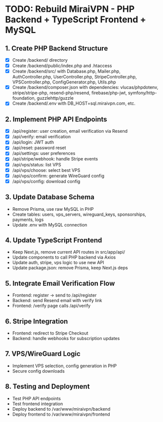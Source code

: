 # TODO: Rebuild MiraiVPN - PHP Backend + TypeScript Frontend + MySQL

## 1. Create PHP Backend Structure
- [x] Create /backend/ directory
- [x] Create /backend/public/index.php and .htaccess
- [x] Create /backend/src/ with Database.php, Mailer.php, AuthController.php, UserController.php, StripeController.php, VPSController.php, ConfigGenerator.php, Utils.php
- [x] Create /backend/composer.json with dependencies: vlucas/phpdotenv, stripe/stripe-php, resend-php/resend, firebase/php-jwt, symfony/http-foundation, guzzlehttp/guzzle
- [x] Create /backend/.env with DB_HOST=sql.miraivpn.com, etc.

## 2. Implement PHP API Endpoints
- [x] /api/register: user creation, email verification via Resend
- [x] /api/verify: email verification
- [x] /api/login: JWT auth
- [x] /api/reset: password reset
- [x] /api/settings: user preferences
- [x] /api/stripe/webhook: handle Stripe events
- [x] /api/vps/status: list VPS
- [x] /api/vps/choose: select best VPS
- [x] /api/vps/confirm: generate WireGuard config
- [x] /api/vps/config: download config

## 3. Update Database Schema
- Remove Prisma, use raw MySQL in PHP
- Create tables: users, vps_servers, wireguard_keys, sponsorships, payments, logs
- Update .env with MySQL connection

## 4. Update TypeScript Frontend
- Keep Next.js, remove current API routes in src/app/api/
- Update components to call PHP backend via Axios
- Update auth, stripe, vps logic to use new API
- Update package.json: remove Prisma, keep Next.js deps

## 5. Integrate Email Verification Flow
- Frontend: register -> send to /api/register
- Backend: send Resend email with verify link
- Frontend: /verify page calls /api/verify

## 6. Stripe Integration
- Frontend: redirect to Stripe Checkout
- Backend: handle webhooks for subscription updates

## 7. VPS/WireGuard Logic
- Implement VPS selection, config generation in PHP
- Secure config downloads

## 8. Testing and Deployment
- Test PHP API endpoints
- Test frontend integration
- Deploy backend to /var/www/miraivpn/backend
- Deploy frontend to /var/www/miraivpn/frontend
